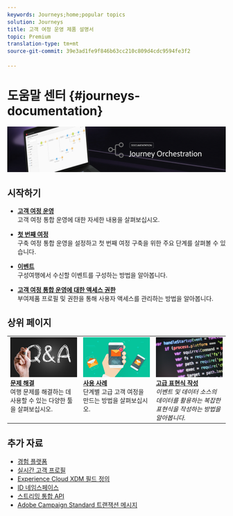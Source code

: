 ```yaml
---
keywords: Journeys;home;popular topics
solution: Journeys
title: 고객 여정 운영 제품 설명서
topic: Premium
translation-type: tm+mt
source-git-commit: 39e3ad1fe9f846b63cc210c809d4cdc9594fe3f2

---
```



# 도움말 센터 {#journeys-documentation}

![](using/assets/do-not-localize/bannerjourney.png)

## 시작하기

* **[고객 여정 운영](using/action/working-with-adobe-campaign.md)**<br/>고객 여정 통합 운영에 대한 자세한 내용을 살펴보십시오.

* **[첫 번째 여정](using/about/get-started.md)**<br/>구축 여정 통합 운영을 설정하고 첫 번째 여정 구축을 위한 주요 단계를 살펴볼 수 있습니다.

* **[이벤트](using/event/about-events.md#section_tbk_5qt_pgb)**<br/>구성여행에서 수신할 이벤트를 구성하는 방법을 알아봅니다.

* **[고객 여정 통합 운영에 대한 액세스 권한](using/about/access-management.md)**<br/>부여제품 프로필 및 권한을 통해 사용자 액세스를 관리하는 방법을 알아봅니다.

## 상위 페이지

<table>
<tr>
    <td valign="top">
        <a href="using/about/troubleshooting.md">
       <img alt="개발자" src="using/assets/do-not-localize/FAQ.png" />
       </a>
    <div>
    <a href="using/about/troubleshooting.md"><strong>문제 해결</strong></a>
    </div>
    <em></em>여행 문제를 해결하는 데 사용할 수 있는 다양한 툴을 살펴보십시오.
    <br>
  </td>
  <td valign="top">
    <a href="using/usecase/building-the-journey.md">
      <img alt="build" src="using/assets/do-not-localize/design.png"/>
    </a>
    <div>
    <a href="using/usecase/building-the-journey.md"><strong>사용 사례</strong></a>
    </div>
    <em></em>단계별 고급 고객 여정을 만드는 방법을 살펴보십시오.
    <br>
  </td>
  <td valign="top">
    <a href="using/expression/expressionadvanced.md">
      <img alt="조건" src="using/assets/do-not-localize/dev.png"/>
    </a>
    <div>
    <a href="using/expression/expressionadvanced.md"><strong>고급 표현식 작성</strong></a>
    </div>
    <em>이벤트 및 데이터 소스의 데이터를 활용하는 복잡한 표현식을 작성하는 방법을 알아봅니다. </em>
    <br>
  </td>
</tr>
</table>

## 추가 자료

* [경험 플랫폼](https://www.adobe.com/experience-platform/documentation-and-developer-resources.html)
* [실시간 고객 프로필](https://www.adobe.io/apis/cloudplatform/dataservices/profile-identity-segmentation/profile-identity-segmentation-services.html#!api-specification/markdown/narrative/technical_overview/unified_profile_architectural_overview/unified_profile_architectural_overview.md)
* [Experience Cloud XDM 필드 정의](https://www.adobe.io/apis/cloudplatform/dataservices/xdm.html)
* [ID 네임스페이스](https://www.adobe.io/apis/cloudplatform/dataservices/profile-identity-segmentation/profile-identity-segmentation-services.html#!api-specification/markdown/narrative/technical_overview/identity_namespace_overview/identity_namespace_overview.md)
* [스트리밍 통합 API](https://www.adobe.io/apis/cloudplatform/dataservices/data-ingestion/data-ingestion-services.html#!api-specification/markdown/narrative/technical_overview/streaming_ingest/getting_started_with_platform_streaming_ingestion.md)
* [Adobe Campaign Standard 트랜잭션 메시지](https://docs.adobe.com/content/help/en/campaign-standard/using/communication-channels/transactional-messaging/about-transactional-messaging.html)
